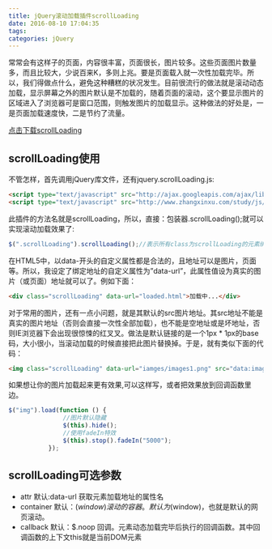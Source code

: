 ```yaml
---
title: jQuery滚动加载插件scrollLoading
date: 2016-08-10 17:04:35
tags:
categories: jQuery
---
```


常常会有这样子的页面，内容很丰富，页面很长，图片较多。这些页面图片数量多，而且比较大，少说百来K，多则上兆。要是页面载入就一次性加载完毕。所以，我们得做点什么，避免这种糟糕的状况发生。目前很流行的做法就是滚动动态加载，显示屏幕之外的图片默认是不加载的，随着页面的滚动，这个要显示图片的区域进入了浏览器可是窗口范围，则触发图片的加载显示。这种做法的好处是，一是页面加载速度快，二是节约了流量。

<!-- more -->

[点击下载scrollLoading](https://github.com/farinspace/jquery.imgpreload/blob/master/jquery.imgpreload.min.js)

## scrollLoading使用
不管怎样，首先调用jQuery库文件，还有jquery.scrollLoading.js:
```html
<script type="text/javascript" src="http://ajax.googleapis.com/ajax/libs/jquery/1.4.1/jquery.min.js"></script>
<script type="text/javascript" src="http://www.zhangxinxu.com/study/js/mini/jquery.scrollLoading-min.js"></script>
```
此插件的方法名就是scrollLoading，所以，直接：包装器.scrollLoading();就可以实现滚动加载效果了:
```javascript
$(".scrollLoading").scrollLoading();//表示所有class为scrollLoading的元素绑定了滚动加载的方法。
```


在HTML5中，以data-开头的自定义属性都是合法的，且地址可以是图片，页面等。所以，我设定了绑定地址的自定义属性为”data-url”，此属性值设为真实的图片（或页面）地址就可以了。例如下面：

```html
<div class="scrollLoading" data-url="loaded.html">加载中...</div>
```

对于常用的图片，还有一点小问题，就是其默认的src图片地址。其src地址不能是真实的图片地址（否则会直接一次性全部加载），也不能是空地址或是坏地址，否则IE浏览器下会出现很惊悚的红叉叉。做法是默认链接的是一个1px * 1px的base码，大小很小，当滚动加载的时候直接把此图片替换掉。于是，就有类似下面的代码：
```html
<img class="scrollLoading" data-url="iamges/images1.png" src="data:image/png;base64,iVBORw0KGgoAAAANSUhEUgAAAAEAAAABCAYAAAAfFcSJAAAAAXNSR0IArs4c6QAAAARnQU1BAACxjwv8YQUAAAAJcEhZcwAADsQAAA7EAZUrDhsAAAANSURBVBhXYzh8+PB/AAffA0nNPuCLAAAAAElFTkSuQmCC" width="180" height="180"/>
```
如果想让你的图片加载起来更有效果,可以这样写，或者把效果放到回调函数里边。

```javascript
$("img").load(function () {
               //图片默认隐藏  
               $(this).hide();
               //使用fadeIn特效  
               $(this).stop().fadeIn("5000");
           });
```
## scrollLoading可选参数

* attr   默认:data-url   获取元素加载地址的属性名
* container	 默认：$(window)	 滚动的容器。默认为$(window)，也就是默认的网页滚动。
* callback	 默认：$.noop	 回调。元素动态加载完毕后执行的回调函数。其中回调函数的上下文this就是当前DOM元素

